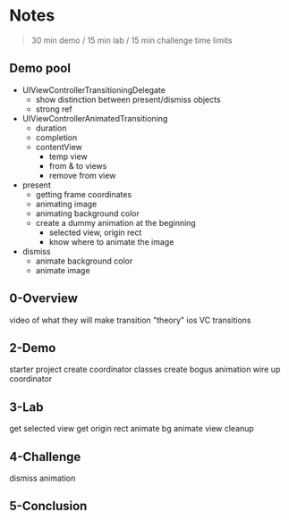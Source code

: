 # Notes

>30 min demo / 15 min lab / 15 min challenge time limits

## Demo pool

- UIViewControllerTransitioningDelegate
    + show distinction between present/dismiss objects
    + strong ref
- UIViewControllerAnimatedTransitioning
    + duration
    + completion
    + contentView
        * temp view
        * from & to views
        * remove from view
- present
    + getting frame coordinates
    + animating image
    + animating background color
    + create a dummy animation at the beginning
        * selected view, origin rect
        * know where to animate the image
- dismiss
    + animate background color
    + animate image

## 0-Overview

video of what they will make
transition "theory"
ios VC transitions

## 2-Demo

starter project
create coordinator classes
create bogus animation
wire up coordinator

## 3-Lab

get selected view
get origin rect
animate bg
animate view
cleanup

## 4-Challenge

dismiss animation

## 5-Conclusion